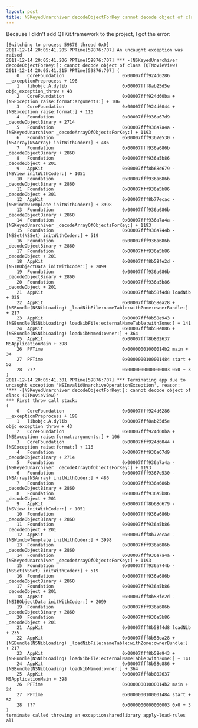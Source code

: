 ```yaml
---
layout: post
title: NSKeyedUnarchiver decodeObjectForKey cannot decode object of class (QTMovieView)
---
```


Because I didn't add QTKit.framework to the project, I got the error:


    [Switching to process 59876 thread 0x0]
    2011-12-14 20:05:41.205 PPTime[59876:707] An uncaught exception was raised
    2011-12-14 20:05:41.206 PPTime[59876:707] *** -[NSKeyedUnarchiver decodeObjectForKey:]: cannot decode object of class (QTMovieView)
    2011-12-14 20:05:41.215 PPTime[59876:707] (
    	0   CoreFoundation                      0x00007fff924d6286 __exceptionPreprocess + 198
    	1   libobjc.A.dylib                     0x00007fff8ab25d5e objc_exception_throw + 43
    	2   CoreFoundation                      0x00007fff924d60ba +[NSException raise:format:arguments:] + 106
    	3   CoreFoundation                      0x00007fff924d6044 +[NSException raise:format:] + 116
    	4   Foundation                          0x00007fff936a67d9 _decodeObjectBinary + 2714
    	5   Foundation                          0x00007fff936a7a4a -[NSKeyedUnarchiver _decodeArrayOfObjectsForKey:] + 1193
    	6   Foundation                          0x00007fff9367e530 -[NSArray(NSArray) initWithCoder:] + 486
    	7   Foundation                          0x00007fff936a686b _decodeObjectBinary + 2860
    	8   Foundation                          0x00007fff936a5b86 _decodeObject + 201
    	9   AppKit                              0x00007fff8b68d679 -[NSView initWithCoder:] + 1051
    	10  Foundation                          0x00007fff936a686b _decodeObjectBinary + 2860
    	11  Foundation                          0x00007fff936a5b86 _decodeObject + 201
    	12  AppKit                              0x00007fff8b77ecac -[NSWindowTemplate initWithCoder:] + 3998
    	13  Foundation                          0x00007fff936a686b _decodeObjectBinary + 2860
    	14  Foundation                          0x00007fff936a7a4a -[NSKeyedUnarchiver _decodeArrayOfObjectsForKey:] + 1193
    	15  Foundation                          0x00007fff936a744b -[NSSet(NSSet) initWithCoder:] + 519
    	16  Foundation                          0x00007fff936a686b _decodeObjectBinary + 2860
    	17  Foundation                          0x00007fff936a5b86 _decodeObject + 201
    	18  AppKit                              0x00007fff8b58fe2d -[NSIBObjectData initWithCoder:] + 2099
    	19  Foundation                          0x00007fff936a686b _decodeObjectBinary + 2860
    	20  Foundation                          0x00007fff936a5b86 _decodeObject + 201
    	21  AppKit                              0x00007fff8b58f4d8 loadNib + 235
    	22  AppKit                              0x00007fff8b58ea28 +[NSBundle(NSNibLoading) _loadNibFile:nameTable:withZone:ownerBundle:] + 217
    	23  AppKit                              0x00007fff8b58e943 +[NSBundle(NSNibLoading) loadNibFile:externalNameTable:withZone:] + 141
    	24  AppKit                              0x00007fff8b58e886 +[NSBundle(NSNibLoading) loadNibNamed:owner:] + 364
    	25  AppKit                              0x00007fff8b802637 NSApplicationMain + 398
    	26  PPTime                              0x00000001000014b2 main + 34
    	27  PPTime                              0x0000000100001484 start + 52
    	28  ???                                 0x0000000000000003 0x0 + 3
    )
    2011-12-14 20:05:41.301 PPTime[59876:707] *** Terminating app due to uncaught exception 'NSInvalidUnarchiveOperationException', reason: '*** -[NSKeyedUnarchiver decodeObjectForKey:]: cannot decode object of class (QTMovieView)'
    *** First throw call stack:
    (
    	0   CoreFoundation                      0x00007fff924d6286 __exceptionPreprocess + 198
    	1   libobjc.A.dylib                     0x00007fff8ab25d5e objc_exception_throw + 43
    	2   CoreFoundation                      0x00007fff924d60ba +[NSException raise:format:arguments:] + 106
    	3   CoreFoundation                      0x00007fff924d6044 +[NSException raise:format:] + 116
    	4   Foundation                          0x00007fff936a67d9 _decodeObjectBinary + 2714
    	5   Foundation                          0x00007fff936a7a4a -[NSKeyedUnarchiver _decodeArrayOfObjectsForKey:] + 1193
    	6   Foundation                          0x00007fff9367e530 -[NSArray(NSArray) initWithCoder:] + 486
    	7   Foundation                          0x00007fff936a686b _decodeObjectBinary + 2860
    	8   Foundation                          0x00007fff936a5b86 _decodeObject + 201
    	9   AppKit                              0x00007fff8b68d679 -[NSView initWithCoder:] + 1051
    	10  Foundation                          0x00007fff936a686b _decodeObjectBinary + 2860
    	11  Foundation                          0x00007fff936a5b86 _decodeObject + 201
    	12  AppKit                              0x00007fff8b77ecac -[NSWindowTemplate initWithCoder:] + 3998
    	13  Foundation                          0x00007fff936a686b _decodeObjectBinary + 2860
    	14  Foundation                          0x00007fff936a7a4a -[NSKeyedUnarchiver _decodeArrayOfObjectsForKey:] + 1193
    	15  Foundation                          0x00007fff936a744b -[NSSet(NSSet) initWithCoder:] + 519
    	16  Foundation                          0x00007fff936a686b _decodeObjectBinary + 2860
    	17  Foundation                          0x00007fff936a5b86 _decodeObject + 201
    	18  AppKit                              0x00007fff8b58fe2d -[NSIBObjectData initWithCoder:] + 2099
    	19  Foundation                          0x00007fff936a686b _decodeObjectBinary + 2860
    	20  Foundation                          0x00007fff936a5b86 _decodeObject + 201
    	21  AppKit                              0x00007fff8b58f4d8 loadNib + 235
    	22  AppKit                              0x00007fff8b58ea28 +[NSBundle(NSNibLoading) _loadNibFile:nameTable:withZone:ownerBundle:] + 217
    	23  AppKit                              0x00007fff8b58e943 +[NSBundle(NSNibLoading) loadNibFile:externalNameTable:withZone:] + 141
    	24  AppKit                              0x00007fff8b58e886 +[NSBundle(NSNibLoading) loadNibNamed:owner:] + 364
    	25  AppKit                              0x00007fff8b802637 NSApplicationMain + 398
    	26  PPTime                              0x00000001000014b2 main + 34
    	27  PPTime                              0x0000000100001484 start + 52
    	28  ???                                 0x0000000000000003 0x0 + 3
    )
    terminate called throwing an exceptionsharedlibrary apply-load-rules all
